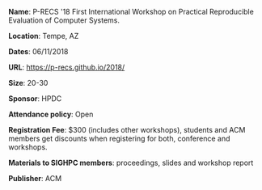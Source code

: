 **Name**: P-RECS '18 First International Workshop on Practical 
Reproducible Evaluation of Computer Systems.

**Location**: Tempe, AZ

**Dates**: 06/11/2018

**URL**: <https://p-recs.github.io/2018/>

**Size**: 20-30

**Sponsor**: HPDC

**Attendance policy**: Open

**Registration Fee**: \$300 (includes other workshops), students and 
ACM members get discounts when registering for both, conference and 
workshops.

**Materials to SIGHPC members**: proceedings, slides and workshop 
report

**Publisher**: ACM
